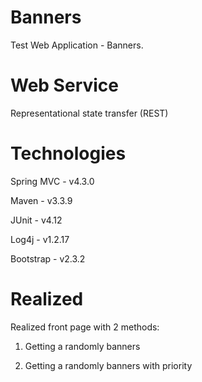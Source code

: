 # Banners
Test Web Application - Banners. 

# Web Service
Representational state transfer (REST)

# Technologies
Spring MVC - v4.3.0

Maven      - v3.3.9

JUnit      - v4.12

Log4j      - v1.2.17

Bootstrap  - v2.3.2

# Realized
Realized front page with 2 methods:

1. Getting a randomly banners

2. Getting a randomly banners with priority
